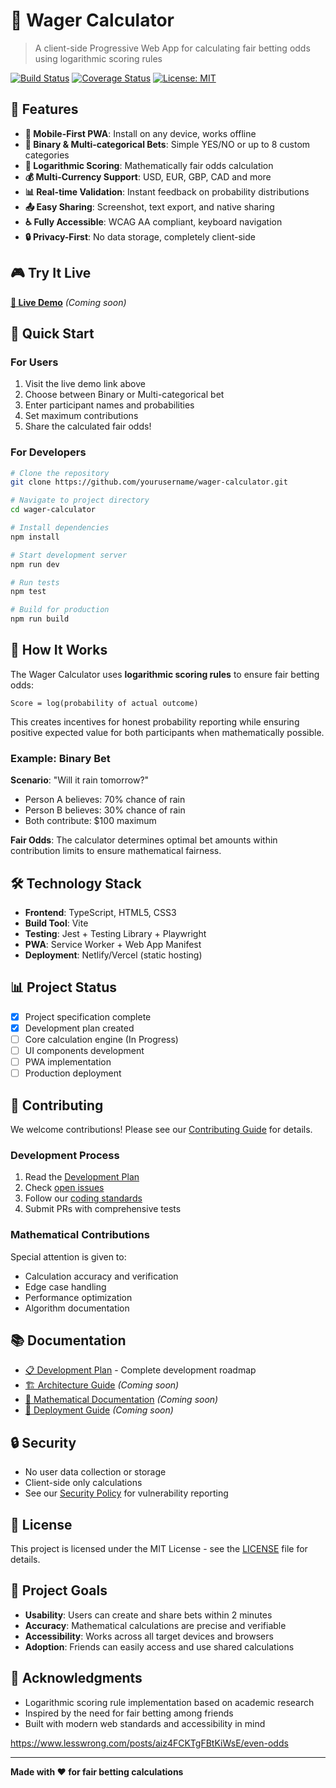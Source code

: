 # 🎯 Wager Calculator

> A client-side Progressive Web App for calculating fair betting odds using logarithmic scoring rules

[![Build Status](https://github.com/yourusername/wager-calculator/workflows/CI%2FCD%20Pipeline/badge.svg)](https://github.com/yourusername/wager-calculator/actions)
[![Coverage Status](https://codecov.io/gh/yourusername/wager-calculator/branch/main/graph/badge.svg)](https://codecov.io/gh/yourusername/wager-calculator)
[![License: MIT](https://img.shields.io/badge/License-MIT-yellow.svg)](https://opensource.org/licenses/MIT)

## 🚀 Features

- **📱 Mobile-First PWA**: Install on any device, works offline
- **🎲 Binary & Multi-categorical Bets**: Simple YES/NO or up to 8 custom categories
- **🧮 Logarithmic Scoring**: Mathematically fair odds calculation
- **💰 Multi-Currency Support**: USD, EUR, GBP, CAD and more
- **📊 Real-time Validation**: Instant feedback on probability distributions
- **📤 Easy Sharing**: Screenshot, text export, and native sharing
- **♿ Fully Accessible**: WCAG AA compliant, keyboard navigation
- **🔒 Privacy-First**: No data storage, completely client-side

## 🎮 Try It Live

**[🔗 Live Demo](https://your-demo-url.netlify.app)** _(Coming soon)_

## 📖 Quick Start

### For Users
1. Visit the live demo link above
2. Choose between Binary or Multi-categorical bet
3. Enter participant names and probabilities
4. Set maximum contributions
5. Share the calculated fair odds!

### For Developers

```bash
# Clone the repository
git clone https://github.com/yourusername/wager-calculator.git

# Navigate to project directory
cd wager-calculator

# Install dependencies
npm install

# Start development server
npm run dev

# Run tests
npm test

# Build for production
npm run build
```

## 🧮 How It Works

The Wager Calculator uses **logarithmic scoring rules** to ensure fair betting odds:

```
Score = log(probability of actual outcome)
```

This creates incentives for honest probability reporting while ensuring positive expected value for both participants when mathematically possible.

### Example: Binary Bet

**Scenario**: "Will it rain tomorrow?"
- Person A believes: 70% chance of rain
- Person B believes: 30% chance of rain
- Both contribute: $100 maximum

**Fair Odds**: The calculator determines optimal bet amounts within contribution limits to ensure mathematical fairness.

## 🛠️ Technology Stack

- **Frontend**: TypeScript, HTML5, CSS3
- **Build Tool**: Vite
- **Testing**: Jest + Testing Library + Playwright
- **PWA**: Service Worker + Web App Manifest
- **Deployment**: Netlify/Vercel (static hosting)

## 📊 Project Status

- [x] Project specification complete
- [x] Development plan created
- [ ] Core calculation engine (In Progress)
- [ ] UI components development
- [ ] PWA implementation
- [ ] Production deployment

## 🤝 Contributing

We welcome contributions! Please see our [Contributing Guide](./.github/CONTRIBUTING.md) for details.

### Development Process
1. Read the [Development Plan](./PLAN.md)
2. Check [open issues](https://github.com/yourusername/wager-calculator/issues)
3. Follow our [coding standards](./.github/CONTRIBUTING.md#style-guidelines)
4. Submit PRs with comprehensive tests

### Mathematical Contributions
Special attention is given to:
- Calculation accuracy and verification
- Edge case handling
- Performance optimization
- Algorithm documentation

## 📚 Documentation

- [📋 Development Plan](./PLAN.md) - Complete development roadmap
- [🏗️ Architecture Guide](./docs/ARCHITECTURE.md) _(Coming soon)_
- [🧮 Mathematical Documentation](./docs/MATH.md) _(Coming soon)_
- [🚀 Deployment Guide](./docs/DEPLOYMENT.md) _(Coming soon)_

## 🔒 Security

- No user data collection or storage
- Client-side only calculations
- See our [Security Policy](./.github/SECURITY.md) for vulnerability reporting

## 📄 License

This project is licensed under the MIT License - see the [LICENSE](LICENSE) file for details.

## 🎯 Project Goals

- **Usability**: Users can create and share bets within 2 minutes
- **Accuracy**: Mathematical calculations are precise and verifiable  
- **Accessibility**: Works across all target devices and browsers
- **Adoption**: Friends can easily access and use shared calculations

## 🙏 Acknowledgments

- Logarithmic scoring rule implementation based on academic research
- Inspired by the need for fair betting among friends
- Built with modern web standards and accessibility in mind

https://www.lesswrong.com/posts/aiz4FCKTgFBtKiWsE/even-odds

---

**Made with ❤️ for fair betting calculations**
